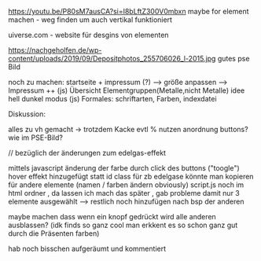 https://youtu.be/P80sM7ausCA?si=I8bLftZ300V0mbxn maybe for element machen - weg finden um auch vertikal funktioniert

uiverse.com - website für desgins von elementen

https://nachgeholfen.de/wp-content/uploads/2019/09/Depositphotos_255706026_l-2015.jpg
gutes pse Bild

noch zu machen:
startseite + impressum (?)
--> größe anpassen -->
Impressum ++ (js)
Übersicht Elementgruppen(Metalle,nicht Metalle)
idee hell dunkel modus (js)
Formales: schriftarten, Farben, indexdatei

Diskussion:

alles zu vh gemacht -> trotzdem Kacke
evtl % nutzen
anordnung buttons? wie im PSE-Bild?

// bezüglich der änderungen zum edelgas-effekt

mittels javascript änderung der farbe durch click des buttons ("toogle")
hover effekt hinzugefügt
statt id class für zb edelgase
könnte man kopieren für andere elemente (namen / farben ändern obviously)
script.js noch im html ordner , da lassen ich mach das später , gab probleme damit
nur 3 elemente ausgewählt --> restlich noch hinzufügen nach bsp der anderen

maybe machen dass wenn ein knopf gedrückt wird alle anderen ausblassen? (idk finds so ganz cool man erkkent es so schon ganz gut durch die Präsenten farben)

hab noch bisschen aufgeräumt und kommentiert 